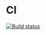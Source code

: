 # CI

[![Build status](https://ci.appveyor.com/api/projects/status/uwtm95la1xk7kh2j?svg=true)](https://ci.appveyor.com/project/alexeyerpd/typescript-cost)